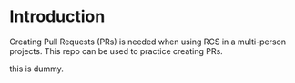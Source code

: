 # Introduction
Creating Pull Requests (PRs) is needed when using RCS in a multi-person projects. This repo can be used to practice creating PRs.

this is dummy.